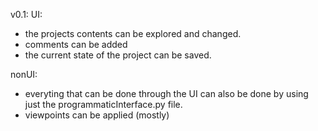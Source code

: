 v0.1: 
UI:
  - the projects contents can be explored and changed. 
  - comments can be added
  - the current state of the project can be saved. 

nonUI:
  - everyting that can be done through the UI can also be done by using just the
    programmaticInterface.py file. 
  - viewpoints can be applied (mostly)
